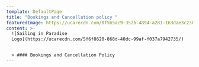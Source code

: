 ```yaml
---
template: DefaultPage
title: "Bookings and Cancellation policy "
featuredImage: https://ucarecdn.com/0f565ac9-352b-4894-a281-163dae3c2385/
content: >-
  ![Sailing in Paradise
  Logo](https://ucarecdn.com/5f6f8620-868d-40dc-99af-f037a7942735/)


  > #### Bookings and Cancellation Policy
---
```

